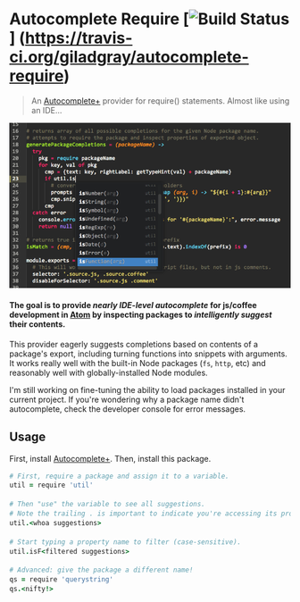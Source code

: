 # Autocomplete Require [![Build Status](https://travis-ci.org/giladgray/autocomplete-require.svg?branch=master)] (https://travis-ci.org/giladgray/autocomplete-require)

> An [Autocomplete+](https://atom.io/packages/autocomplete-plus) provider for require() statements. Almost like using an IDE...

![screenshot](require-screenshot.png)

#### The goal is to provide *nearly IDE-level autocomplete* for js/coffee development in [Atom](https://atom.io) by inspecting packages to *intelligently suggest* their contents.

This provider eagerly suggests completions based on contents of a package's export, including turning functions into snippets with arguments. It works really well with the built-in Node packages (`fs`, `http`, etc) and reasonably well with globally-installed Node modules.

I'm still working on fine-tuning the ability to load packages installed in your current project. If you're wondering why a package name didn't autocomplete, check the developer console for error messages.


## Usage

First, install [Autocomplete+](https://atom.io/packages/autocomplete-plus). Then, install this package.

```coffee
# First, require a package and assign it to a variable.
util = require 'util'

# Then "use" the variable to see all suggestions.
# Note the trailing . is important to indicate you're accessing its properties.
util.<whoa suggestions>

# Start typing a property name to filter (case-sensitive).
util.isF<filtered suggestions>

# Advanced: give the package a different name!
qs = require 'querystring'
qs.<nifty!>
```
